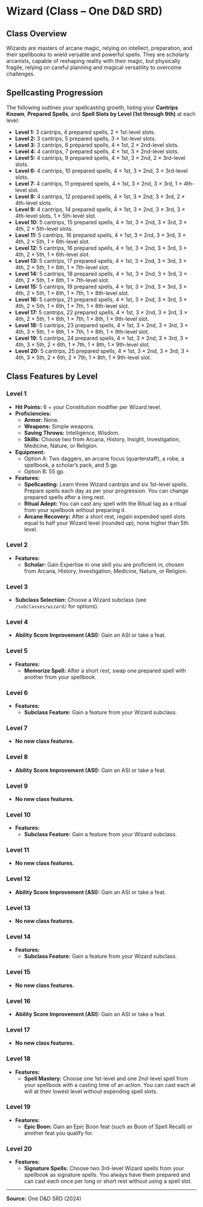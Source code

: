 # Wizard (Class – One D&D SRD)

## Class Overview
Wizards are masters of arcane magic, relying on intellect, preparation, and their spellbooks to wield versatile and powerful spells. They are scholarly arcanists, capable of reshaping reality with their magic, but physically fragile, relying on careful planning and magical versatility to overcome challenges.

## Spellcasting Progression

The following outlines your spellcasting growth, listing your **Cantrips Known**, **Prepared Spells**, and **Spell Slots by Level (1st through 9th)** at each level:

- **Level 1:** 3 cantrips, 4 prepared spells, 2 × 1st-level slots.
- **Level 2:** 3 cantrips, 5 prepared spells, 3 × 1st-level slots.
- **Level 3:** 3 cantrips, 6 prepared spells, 4 × 1st, 2 × 2nd-level slots.
- **Level 4:** 4 cantrips, 7 prepared spells, 4 × 1st, 3 × 2nd-level slots.
- **Level 5:** 4 cantrips, 9 prepared spells, 4 × 1st, 3 × 2nd, 2 × 3rd-level slots.
- **Level 6:** 4 cantrips, 10 prepared spells, 4 × 1st, 3 × 2nd, 3 × 3rd-level slots.
- **Level 7:** 4 cantrips, 11 prepared spells, 4 × 1st, 3 × 2nd, 3 × 3rd, 1 × 4th-level slot.
- **Level 8:** 4 cantrips, 12 prepared spells, 4 × 1st, 3 × 2nd, 3 × 3rd, 2 × 4th-level slots.
- **Level 9:** 4 cantrips, 14 prepared spells, 4 × 1st, 3 × 2nd, 3 × 3rd, 3 × 4th-level slots, 1 × 5th-level slot.
- **Level 10:** 5 cantrips, 15 prepared spells, 4 × 1st, 3 × 2nd, 3 × 3rd, 3 × 4th, 2 × 5th-level slots.
- **Level 11:** 5 cantrips, 16 prepared spells, 4 × 1st, 3 × 2nd, 3 × 3rd, 3 × 4th, 2 × 5th, 1 × 6th-level slot.
- **Level 12:** 5 cantrips, 16 prepared spells, 4 × 1st, 3 × 2nd, 3 × 3rd, 3 × 4th, 2 × 5th, 1 × 6th-level slot.
- **Level 13:** 5 cantrips, 17 prepared spells, 4 × 1st, 3 × 2nd, 3 × 3rd, 3 × 4th, 2 × 5th, 1 × 6th, 1 × 7th-level slot.
- **Level 14:** 5 cantrips, 18 prepared spells, 4 × 1st, 3 × 2nd, 3 × 3rd, 3 × 4th, 2 × 5th, 1 × 6th, 1 × 7th-level slot.
- **Level 15:** 5 cantrips, 19 prepared spells, 4 × 1st, 3 × 2nd, 3 × 3rd, 3 × 4th, 2 × 5th, 1 × 6th, 1 × 7th, 1 × 8th-level slot.
- **Level 16:** 5 cantrips, 21 prepared spells, 4 × 1st, 3 × 2nd, 3 × 3rd, 3 × 4th, 2 × 5th, 1 × 6th, 1 × 7th, 1 × 8th-level slot.
- **Level 17:** 5 cantrips, 22 prepared spells, 4 × 1st, 3 × 2nd, 3 × 3rd, 3 × 4th, 2 × 5th, 1 × 6th, 1 × 7th, 1 × 8th, 1 × 9th-level slot.
- **Level 18:** 5 cantrips, 23 prepared spells, 4 × 1st, 3 × 2nd, 3 × 3rd, 3 × 4th, 3 × 5th, 1 × 6th, 1 × 7th, 1 × 8th, 1 × 9th-level slot.
- **Level 19:** 5 cantrips, 24 prepared spells, 4 × 1st, 3 × 2nd, 3 × 3rd, 3 × 4th, 3 × 5th, 2 × 6th, 1 × 7th, 1 × 8th, 1 × 9th-level slot.
- **Level 20:** 5 cantrips, 25 prepared spells, 4 × 1st, 3 × 2nd, 3 × 3rd, 3 × 4th, 3 × 5th, 2 × 6th, 2 × 7th, 1 × 8th, 1 × 9th-level slot.

## Class Features by Level

### Level 1
- **Hit Points:** 6 + your Constitution modifier per Wizard level.
- **Proficiencies:** 
  - **Armor:** None.
  - **Weapons:** Simple weapons.
  - **Saving Throws:** Intelligence, Wisdom.
  - **Skills:** Choose two from Arcana, History, Insight, Investigation, Medicine, Nature, or Religion.
- **Equipment:** 
  - Option A: Two daggers, an arcane focus (quarterstaff), a robe, a spellbook, a scholar’s pack, and 5 gp.
  - Option B: 55 gp.
- **Features:**
  - **Spellcasting:** Learn three Wizard cantrips and six 1st-level spells. Prepare spells each day as per your progression. You can change prepared spells after a long rest.
  - **Ritual Adept:** You can cast any spell with the Ritual tag as a ritual from your spellbook without preparing it.
  - **Arcane Recovery:** After a short rest, regain expended spell slots equal to half your Wizard level (rounded up), none higher than 5th level.

### Level 2
- **Features:**
  - **Scholar:** Gain Expertise in one skill you are proficient in, chosen from Arcana, History, Investigation, Medicine, Nature, or Religion.

### Level 3
- **Subclass Selection:** Choose a Wizard subclass (see `/subclasses/wizard/` for options).

### Level 4
- **Ability Score Improvement (ASI):** Gain an ASI or take a feat.

### Level 5
- **Features:**
  - **Memorize Spell:** After a short rest, swap one prepared spell with another from your spellbook.

### Level 6
- **Features:**
  - **Subclass Feature:** Gain a feature from your Wizard subclass.

### Level 7
- **No new class features.**

### Level 8
- **Ability Score Improvement (ASI):** Gain an ASI or take a feat.

### Level 9
- **No new class features.**

### Level 10
- **Features:**
  - **Subclass Feature:** Gain a feature from your Wizard subclass.

### Level 11
- **No new class features.**

### Level 12
- **Ability Score Improvement (ASI):** Gain an ASI or take a feat.

### Level 13
- **No new class features.**

### Level 14
- **Features:**
  - **Subclass Feature:** Gain a feature from your Wizard subclass.

### Level 15
- **No new class features.**

### Level 16
- **Ability Score Improvement (ASI):** Gain an ASI or take a feat.

### Level 17
- **No new class features.**

### Level 18
- **Features:**
  - **Spell Mastery:** Choose one 1st-level and one 2nd-level spell from your spellbook with a casting time of an action. You can cast each at will at their lowest level without expending spell slots.

### Level 19
- **Features:**
  - **Epic Boon:** Gain an Epic Boon feat (such as Boon of Spell Recall) or another feat you qualify for.

### Level 20
- **Features:**
  - **Signature Spells:** Choose two 3rd-level Wizard spells from your spellbook as signature spells. You always have them prepared and can cast each once per long or short rest without using a spell slot.

---
**Source:** One D&D SRD (2024)
